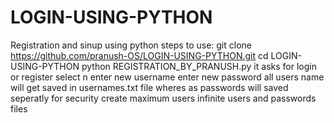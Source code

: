 # LOGIN-USING-PYTHON
Registration and sinup using python 
steps to use:
git clone https://github.com/pranush-OS/LOGIN-USING-PYTHON.git
cd LOGIN-USING-PYTHON
python REGISTRATION_BY_PRANUSH.py
it asks for login or register select n
enter new username
enter new password
all users name will get saved in usernames.txt file
wheres as passwords will saved seperatly for security
create maximum users infinite users and passwords files
